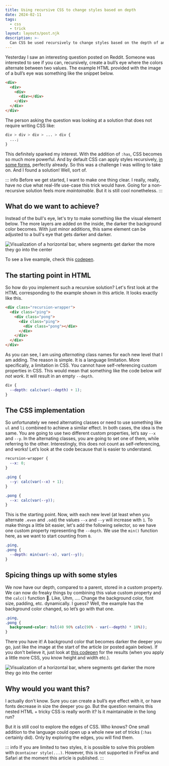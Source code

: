 ```yaml
---
title: Using recursive CSS to change styles based on depth
date: 2024-02-11
tags:
  - css
  - trick
layout: layouts/post.njk
description: >-
  Can CSS be used recursively to change styles based on the depth of an element in a container? Well it can, but it is a little tricky.
---
```


Yesterday I saw an interesting question posted on Reddit. Someone was interested to see if you can, recursively, create a bull’s eye where the colors alternate between two values. The example HTML provided with the image of a bull’s eye was something like the snippet below.

```html
<div>
  <div>
    <div>
      <div></div>
    </div>
  </div>
</div>
```

The person asking the question was looking at a solution that does not require writing CSS like:

```css
div > div > div > ... > div {
  ...;
}
```

This definitely sparked my interest. With the addition of `:has`, CSS becomes so much more powerful. And by default CSS can apply styles recursively, [in some forms](/writing/an-ode-to-the-css-owl-selector/), perfectly already. So this was a challenge I was willing to take on. And I found a solution! Well, sort of.

::: info
Before we get started, I want to make one thing clear. I really, really, have no clue what real-life use-case this trick would have. Going for a non-recursive solution feels more _maintainable_. But it is still cool nonetheless.
:::

## What do we want to achieve?

Instead of the bull's eye, let's try to make something like the visual element below. The more layers are added on the inside, the darker the background color becomes. With just minor additions, this same element can be adjusted to a bull's eye that gets darker and darker.

![Visualization of a horizontal bar, where segments get darker the more they go into the center](/img/recursive-example.png)

To see a live example, check this [codepen](https://codepen.io/vyckes/pen/YzgJqVE).

## The starting point in HTML

So how do you implement such a recursive solution? Let's first look at the HTML corresponding to the example shown in this article. It looks exactly like this.

```html
<div class="recursion-wrapper">
  <div class="ping">
    <div class="pong">
      <div class="ping">
        <div class="pong"></div>
      </div>
    </div>
  </div>
</div>
```

As you can see, I am using _alternating_ class names for each new level that I am adding. The reason is simple. It is a language limitation. More specifically, a limitation in CSS. You cannot have self-referencing custom properties in CSS. This would mean that something like the code below _will not work_. It will result in an empty `--depth`.

```css
div {
  --depth: calc(var(--depth) + 1);
}
```

## The CSS implementation

So unfortunately we need alternating classes or need to use something like `ul` and `li` combined to achieve a similar effect. In both cases, the idea is the same. You are going to use two different custom properties, let’s say `--x` and `--y`. In the alternating classes, you are going to set one of them, while referring to the other. Interestingly, this does not count as self-referencing, and works! Let’s look at the code because that is easier to understand.

```css
recursion-wrapper {
  --x: 0;
}

.ping {
  --y: calc(var(--x) + 1);
}

.pong {
  --x: calc(var(--y));
}
```

This is the starting point. Now, with each new level (at least when you alternate `.even` and `.odd`) the values `--x` and `--y` will increase with `1`. To make things a little bit easier, let's add the following selector, so we have one custom property representing the `--depth`. We use the `min()` function here, as we want to start counting from `0`.

```css
.ping,
.pong {
  --depth: min(var(--x), var(--y));
}
```

## Spicing things up with some styles

We now have our depth, compared to a parent, stored in a custom property. We can now do freaky things by combining this value custom property and the `calc()` function 🥳. Like, Uhm, .... Change the background color, font size, padding, etc. dynamically. I guess? Well, the example has the background color changed, so let’s go with that one.

```css
.ping,
.pong {
  background-color: hsl(40 90% calc(90% - var(--depth) * 10%));
}
```

There you have it! A background color that becomes darker the deeper you go, just like the image at the start of the article (or posted again below). If you don't believe it, just look at [this codepen](https://codepen.io/vyckes/pen/YzgJqVE) for the results (when you apply a little more CSS, you know height and width etc.).

![Visualization of a horizontal bar, where segments get darker the more they go into the center](/img/recursive-example.png)

## Why would you want this?

I actually don’t know. Sure you can create a bull’s eye effect with it, or have fonts decrease in size the deeper you go. But the question remains this nested HTML + tricky CSS is really worth it? Is it maintainable in the long run?

But it is still cool to explore the edges of CSS. Who knows? One small addition to the language could open up a whole new set of tricks (`:has` certainly did). Only by exploring the edges, you will find them.

::: info
If you are limited to two styles, it is possible to solve this problem with `@container style(...)`. However, this is not supported in FireFox and Safari at the moment this article is published.
:::
